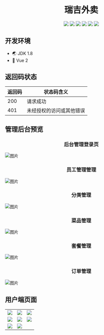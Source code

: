# <div align="center">瑞吉外卖</div>
<div align="center">
  <img src="https://img.shields.io/badge/后端-SpringBoot-green" />
  <img src="https://img.shields.io/badge/前端-Vue-blue" />
  <img src="https://img.shields.io/badge/前端-Vue-blue" />
  <img src="https://img.shields.io/badge/UI框架-ElementUI-success" />
  <img src="https://img.shields.io/badge/数据库-MySQL-orange" />
  <img src="https://img.shields.io/badge/开发工具-IDEA-critical" />
</div>

## 开发环境
- :earth_asia: JDK 1.8
- :ghost: Vue 2
## 返回码状态
| 返回码 | 状态码含义 |
|  ----  | ----  |
| 200 | 请求成功 |
| 401 | 未经授权的访问或其他错误 |
## 管理后台预览
### <div align="center">后台管理登录页</div>
![图片](https://user-images.githubusercontent.com/44516655/222951999-27574887-6367-44d1-8120-25e15b21c3db.png)
### <div align="center">员工管理管理</div>
![图片](https://user-images.githubusercontent.com/44516655/222952064-9896b675-0805-4ff8-93a4-32a4baf533aa.png)
### <div align="center">分类管理</div>
![图片](https://user-images.githubusercontent.com/44516655/222952113-b2b08f15-82d5-4cc0-9428-1aeaf0c91c9c.png)
### <div align="center">菜品管理</div>
![图片](https://user-images.githubusercontent.com/44516655/222952133-39268dea-5987-4ab6-9d80-d8e960090ac3.png)
### <div align="center">套餐管理</div>
![图片](https://user-images.githubusercontent.com/44516655/222952385-34495f98-c840-471c-a4dd-72fdf3e09670.png)
### <div align="center">订单管理</div>
![图片](https://user-images.githubusercontent.com/44516655/222957648-6ba3e098-2269-49c1-adae-550fb80dfbb1.png)
## 用户端页面
<table>
  <tr>
    <td>
      <img src="https://user-images.githubusercontent.com/44516655/222957781-71513ee1-5558-4572-a615-2ffb6ee34f44.png"  />
    </td>
    <td>
     <img src="https://user-images.githubusercontent.com/44516655/222958313-6f69d746-c3a8-40f1-9e86-c559c3427e83.png" />
    </td>
    <td>
      <img src="https://user-images.githubusercontent.com/44516655/222958319-fbe421d8-88e0-42c1-ab8e-3d7e8c3ab57b.png" />
    </td>
  </tr>
  <tr>
    <td>
      <img src="https://user-images.githubusercontent.com/44516655/223003802-feef3ea7-6b4a-403a-83df-416a07e47254.png" />
    </td>
    <td>
      <img src="https://user-images.githubusercontent.com/44516655/222958357-b52baeed-4c57-45b7-9c9c-873500c067d2.png" />
    </td>
    <td>
      <img src="https://user-images.githubusercontent.com/44516655/222958368-1dbfd513-d57a-4db6-9149-b059a54c1db3.png" />
    </td>
  </tr>
  <tr>
    <td>
      <img src="https://user-images.githubusercontent.com/44516655/222958395-4d3d3645-3946-48fb-816f-401e9c0d8e1c.png" />
    </td>
    <td>
      <img src="https://user-images.githubusercontent.com/44516655/222958336-8809c0a0-36be-45c0-abff-2c564d0aa66f.png"  />
    </td>
  </tr>
</table>

